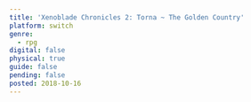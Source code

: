 ```yaml
---
title: 'Xenoblade Chronicles 2: Torna ~ The Golden Country'
platform: switch
genre:
  - rpg
digital: false
physical: true
guide: false
pending: false
posted: 2018-10-16
---
```

